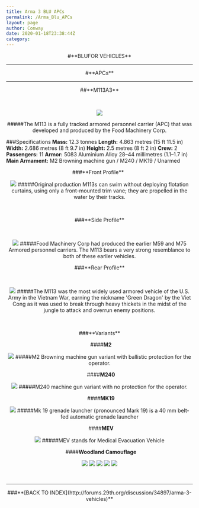 ```yaml
---
title: Arma 3 BLU APCs
permalink: /Arma_Blu_APCs
layout: page
author: Conway
date: 2020-01-18T23:38:44Z
category: 
---
```

<center>
#**BLUFOR VEHICLES**
</center>

___

<center>
#**APCs**
</center>

___

<center>
##**M113A3**

 

[<img src="https://i.imgur.com/ZaMxfeK.jpg">](https://i.imgur.com/kqkNnwH.jpg)

#####The M113 is a fully tracked armored personnel carrier (APC) that was developed and produced by the Food Machinery Corp.
</center>


###Specifications
**Mass:** 12.3 tonnes 
**Length:** 4.863 metres (15 ft 11.5 in)
**Width:** 2.686 metres (8 ft 9.7 in)
**Height:** 2.5 metres (8 ft 2 in)
**Crew:** 2
**Passengers:** 11 
**Armor:** 5083 Aluminium Alloy 28–44 millimetres (1.1–1.7 in)
**Main Armament:** M2 Browning machine gun / M240 / MK19 / Unarmed

<center>
###**Front Profile**
 

[<img src="https://i.imgur.com/46AALq8.jpg">](https://i.imgur.com/0Er5WgN.jpg)
#####Original production M113s can swim without deploying flotation curtains, using only a front-mounted trim vane; they are propelled in the water by their tracks.
</center>

 

<center>
###**Side Profile**

 

[<img src="https://i.imgur.com/bDqLqXK.jpg">](https://i.imgur.com/eBkbvTL.jpg)
#####Food Machinery Corp had produced the earlier M59 and M75 Armored personnel carriers. The M113 bears a very strong resemblance to both of these earlier vehicles.
</center>

<center>
###**Rear Profile**

 

[<img src="https://i.imgur.com/t9zjuzY.jpg">](https://i.imgur.com/tlsC5me.jpg)
#####The M113 was the most widely used armored vehicle of the U.S. Army in the Vietnam War, earning the nickname 'Green Dragon' by the Viet Cong as it was used to break through heavy thickets in the midst of the jungle to attack and overrun enemy positions.
</center>

 

<center>
###**Variants**

 
####**M2**

[<img src="https://i.imgur.com/9oX9SfB.jpg">](https://i.imgur.com/f9HxSny.jpg)
#####M2 Browning machine gun variant with ballistic protection for the operator.

 
####**M240**

[<img src="https://i.imgur.com/g9X26b0.jpg">](https://i.imgur.com/2NeHBIC.jpg)
#####M240 machine gun variant with no protection for the operator.

 
####**MK19**

[<img src="https://i.imgur.com/y1QQQ9b.jpg">](https://i.imgur.com/XeknJ89.jpg)
#####Mk 19 grenade launcher (pronounced Mark 19) is a 40 mm belt-fed automatic grenade launcher

 
####**MEV**

[<img src="https://i.imgur.com/0h8emua.jpg">](https://i.imgur.com/afUJQrm.jpg)
#####MEV stands for Medical Evacuation Vehicle

 
####**Woodland Camouflage**

[<img src="https://i.imgur.com/hgoLlRA.jpg">](https://i.imgur.com/hMXDtu5.jpg)
[<img src="https://i.imgur.com/mGEjgjf.jpg">](https://i.imgur.com/PObsmAb.jpg)
[<img src="https://i.imgur.com/rejKZ2f.jpg">](https://i.imgur.com/lrkHem0.jpg)
[<img src="https://i.imgur.com/we3pf6F.jpg">](https://i.imgur.com/O0WDEgc.jpg)
[<img src="https://i.imgur.com/4veE8DX.jpg">](https://i.imgur.com/durinsE.jpg)

</center>

 
___

<center>
###**[BACK TO INDEX](http://forums.29th.org/discussion/34897/arma-3-vehicles)**
</center>

